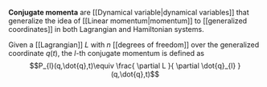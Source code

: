 **Conjugate momenta** are [[Dynamical variable|dynamical variables]] that generalize the idea of [[Linear momentum|momentum]] to [[generalized coordinates]] in both Lagrangian and Hamiltonian systems.

Given a [[Lagrangian]] $L$ with $n$ [[degrees of freedom]] over the generalized coordinate $q(t)$, the $l$-th conjugate momentum is defined as
$$P_{l}(q,\dot{q},t)\equiv \frac{ \partial L }{ \partial \dot{q}_{l} } (q,\dot{q},t)$$
